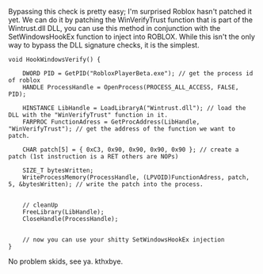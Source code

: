 Bypassing this check is pretty easy; I'm surprised Roblox hasn't patched it yet. We can do it by patching the WinVerifyTrust function that is part of the Wintrust.dll DLL, you can use this method in conjunction with the SetWindowsHookEx function to inject into ROBLOX. While this isn't the only way to bypass the DLL signature checks, it is the simplest.

```
void HookWindowsVerify() {

    DWORD PID = GetPID("RobloxPlayerBeta.exe"); // get the process id of roblox
    HANDLE ProcessHandle = OpenProcess(PROCESS_ALL_ACCESS, FALSE, PID);

    HINSTANCE LibHandle = LoadLibraryA("Wintrust.dll"); // load the DLL with the "WinVerifyTrust" function in it.
    FARPROC FunctionAdress = GetProcAddress(LibHandle, "WinVerifyTrust"); // get the address of the function we want to patch.

    CHAR patch[5] = { 0xC3, 0x90, 0x90, 0x90, 0x90 }; // create a patch (1st instruction is a RET others are NOPs)

    SIZE_T bytesWritten;
    WriteProcessMemory(ProcessHandle, (LPVOID)FunctionAdress, patch, 5, &bytesWritten); // write the patch into the process.


    // cleanUp
    FreeLibrary(LibHandle);
    CloseHandle(ProcessHandle);


    // now you can use your shitty SetWindowsHookEx injection
}
```

No problem skids, see ya.
kthxbye.